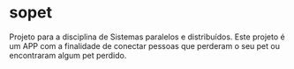 # sopet
Projeto para a disciplina de Sistemas paralelos e distribuídos. Este projeto é um APP com a finalidade de conectar pessoas que perderam o seu pet ou encontraram algum pet perdido.
